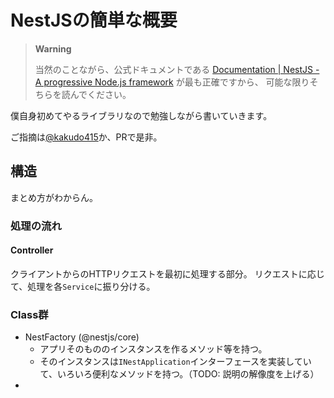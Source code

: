# NestJSの簡単な概要

> **Warning**
> 
> 当然のことながら、公式ドキュメントである [Documentation | NestJS - A progressive Node.js framework](https://docs.nestjs.com/) が最も正確ですから、
可能な限りそちらを読んでください。

僕自身初めてやるライブラリなので勉強しながら書いていきます。

ご指摘は[@kakudo415](https://twitter.com/kakudo415)か、PRで是非。

## 構造

まとめ方がわからん。

### 処理の流れ

#### Controller

クライアントからのHTTPリクエストを最初に処理する部分。
リクエストに応じて、処理を各`Service`に振り分ける。

### Class群

- NestFactory (@nestjs/core)
  - アプリそのもののインスタンスを作るメソッド等を持つ。
  - そのインスタンスは`INestApplication`インターフェースを実装していて、いろいろ便利なメソッドを持つ。（TODO: 説明の解像度を上げる）
- 
